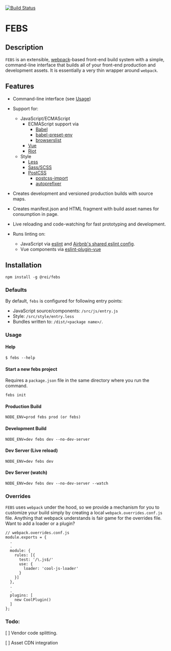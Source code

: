 [![Build Status](https://travis-ci.org/rei/febs.svg?branch=master)](https://travis-ci.org/rei/febs)

# FEBS

## Description

`FEBS` is an extensible, [webpack](https://webpack.js.org/)-based front-end build system with a simple, command-line interface that builds all of your front-end production and development assets. It is essentially a very thin wrapper around `webpack`.

## Features
- Command-line interface (see [Usage](#usage))
- Support for:
  - JavaScript/ECMAScript
    - ECMAScript support via 
        - [Babel](https://babeljs.io/)
        - [babel-preset-env](https://babeljs.io/docs/plugins/preset-env/)
        - [browserslist](https://www.npmjs.com/package/browserslist)
    - [Vue](https://vuejs.org/)
    - [Riot](http://riotjs.com/)
  - Style
    - [Less](http://lesscss.org/)
    - [Sass/SCSS](https://sass-lang.com/)
    - [PostCSS](https://github.com/postcss)
        - [postcss-import](https://github.com/postcss/postcss-import)
        - [autoprefixer](https://github.com/postcss/autoprefixer)

- Creates development and versioned production builds with source maps.
- Creates manifest.json and HTML fragment with build asset names for consumption in page.
- Live reloading and code-watching for fast prototyping and development.
- Runs linting on:
    - JavaScript via [eslint](https://eslint.org/) and [Airbnb's shared eslint config](https://www.npmjs.com/package/eslint-config-airbnb).
    - Vue components via [eslint-plugin-vue](https://github.com/vuejs/eslint-plugin-vue)

## Installation

    npm install -g @rei/febs

### Defaults

By default, `febs` is configured for following entry points:
  - JavaScript source/components: `/src/js/entry.js`
  - Style: `/src/style/entry.less`
  - Bundles written to: `/dist/<package name>/`.

### <a name="usage"></a>Usage

#### Help

    $ febs --help

#### Start a new febs project
Requires a `package.json` file in the same directory where you run the command.
    
    febs init

#### Production Build

    NODE_ENV=prod febs prod (or febs)

#### Development Build

    NODE_ENV=dev febs dev --no-dev-server

#### Dev Server (Live reload)

    NODE_ENV=dev febs dev

#### Dev Server (watch)

    NODE_ENV=dev febs dev --no-dev-server --watch

### Overrides

`FEBS` uses `webpack` under the hood, so we provide a mechanism for you to customize your build simply by creating a local `webpack.overrides.conf.js` file. Anything that webpack understands is fair game for the overrides file. Want to add a loader or a plugin?

    // webpack.overrides.conf.js
    module.exports = {
      .
      .
      module: {
        rules: [{
          test: '/\.js$/'
          use: {
            loader: 'cool-js-loader'
          }
        }]
      },
      .
      .
      plugins: [
        new CoolPlugin()
      ]
    };

### Todo:

[ ] Vendor code splitting.

[ ] Asset CDN integration
